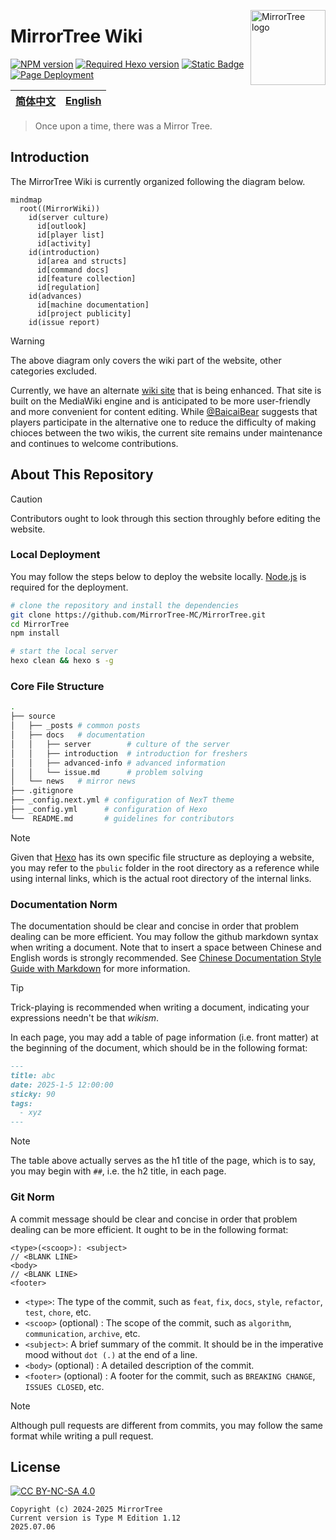 <a title="MirrorTree Wiki" href="https://wiki.mirror.bearcabbage.top/"><img align="right" alt="MirrorTree logo" width="120" height="120" src="/source/images/logo.svg"></a>

# MirrorTree Wiki

[![NPM version](https://img.shields.io/npm/v/hexo-theme-next?color=red&logo=npm&style=flat-square)](https://www.npmjs.com/package/hexo-theme-next)
[![Required Hexo version](https://img.shields.io/badge/hexo-%3E=5.3.0-blue?style=flat-square&logo=hexo)](https://hexo.io)
[![Static Badge](https://img.shields.io/badge/license-CC_4.0-red?style=flat-square&color=red&logo=Creative%20Commons)](https://creativecommons.org/licenses/by-nc-sa/4.0/)
[![Page Deployment](https://img.shields.io/github/actions/workflow/status/MirrorTree-MC/MirrorTree/hexo.yaml?label=deployment&logo=github&style=flat-square)](https://github.com/MirrorTree-MC/MirrorTree/actions/workflows/hexo.yaml)

| [简体中文](./README_CN.md) | [English](./README.md) |
| :-----------------------: | :--------------------: |

> Once upon a time, there was a Mirror Tree.

## Introduction

The MirrorTree Wiki is currently organized following the diagram below.

```mermaid
mindmap
  root((MirrorWiki))
    id(server culture)
      id[outlook]
      id[player list]
      id[activity]
    id(introduction)
      id[area and structs]
      id[command docs]
      id[feature collection]
      id[regulation]
    id(advances)
      id[machine documentation]
      id[project publicity]
    id(issue report)
```

> [!WARNING]
> The above diagram only covers the wiki part of the website, other categories excluded.

Currently, we have an alternate [wiki site](https://wiki-mirror.bearcabbage.top/) that is being enhanced. That site is built on the MediaWiki engine and is anticipated to be more user-friendly and more convenient for content editing. While [@BaicaiBear](https://github.com/BaicaiBear) suggests that players participate in the alternative one to reduce the difficulty of making chioces between the two wikis, the current site remains under maintenance and continues to welcome contributions.

## About This Repository

> [!CAUTION]
> Contributors ought to look through this section throughly before editing the website.

### Local Deployment

You may follow the steps below to deploy the website locally. [Node.js](https://nodejs.org/zh-cn) is required for the deployment.

```bash
# clone the repository and install the dependencies
git clone https://github.com/MirrorTree-MC/MirrorTree.git
cd MirrorTree
npm install
```

```bash
# start the local server
hexo clean && hexo s -g
```

### Core File Structure

```bash
.
├── source
│   ├── _posts # common posts
│   ├── docs   # documentation
│   │   ├── server        # culture of the server
│   │   ├── introduction  # introduction for freshers
│   │   ├── advanced-info # advanced information
│   │   └── issue.md      # problem solving
│   └── news   # mirror news
├── .gitignore
├── _config.next.yml # configuration of NexT theme
├── _config.yml      # configuration of Hexo
└──  README.md       # guidelines for contributors
```

> [!NOTE]
> Given that [Hexo](https://hexo.io/) has its own specific file structure as deploying a website, you may refer to the `pbulic` folder in the root directory as a reference while using internal links, which is the actual root directory of the internal links.

### Documentation Norm

The documentation should be clear and concise in order that problem dealing can be more efficient. You may follow the github markdown syntax when writing a document. Note that to insert a space between Chinese and English words is strongly recommended. See [Chinese Documentation Style Guide with Markdown](https://zhuanlan.zhihu.com/p/144446995) for more information.

> [!TIP]
> Trick-playing is recommended when writing a document, indicating your expressions needn't be that *wikism*.

In each page, you may add a table of page information (i.e. front matter) at the beginning of the document, which should be in the following format:

```markdown
---
title: abc
date: 2025-1-5 12:00:00
sticky: 90
tags:
  - xyz
---
```

> [!NOTE]
> The table above actually serves as the h1 title of the page, which is to say, you may begin with `##`, i.e. the h2 title, in each page.

### Git Norm

A commit message should be clear and concise in order that problem dealing can be more efficient. It ought to be in the following format:

```git
<type>(<scoop>): <subject>
// <BLANK LINE>
<body>
// <BLANK LINE>
<footer>
```

- `<type>`: The type of the commit, such as `feat`, `fix`, `docs`, `style`, `refactor`, `test`, `chore`, etc.
- `<scoop>` (optional) : The scope of the commit, such as `algorithm`, `communication`, `archive`, etc.
- `<subject>`: A brief summary of the commit. It should be in the imperative mood without `dot (.)` at the end of a line.
- `<body>` (optional) : A detailed description of the commit.
- `<footer>` (optional) : A footer for the commit, such as `BREAKING CHANGE`, `ISSUES CLOSED`, etc.

> [!NOTE]
> Although pull requests are different from commits, you may follow the same format while writing a pull request.

## License

[![CC BY-NC-SA 4.0](https://mirrors.creativecommons.org/presskit/buttons/88x31/svg/by-nc-sa.svg)](https://creativecommons.org/licenses/by-nc-sa/4.0/)

```plaintext
Copyright (c) 2024-2025 MirrorTree
Current version is Type M Edition 1.12
2025.07.06
```
